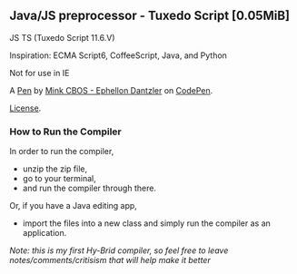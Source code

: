 Java/JS preprocessor - Tuxedo Script [0.05MiB]
-----------------------------------------------------
JS TS (Tuxedo Script 11.6.V)

Inspiration:
ECMA Script6, CoffeeScript, Java, and Python

Not for use in IE

A [Pen](http://codepen.io/Ephellon/pen/EvxVaJ) by [Mink CBOS - Ephellon Dantzler](http://codepen.io/Ephellon) on [CodePen](http://codepen.io/).

[License](http://codepen.io/Ephellon/pen/EVxVaj/license).

### How to Run the Compiler
In order to run the compiler,
- unzip the zip file,
- go to your terminal,
- and run the compiler through there.

Or, if you have a Java editing app,
- import the files into a new class and simply run the compiler as an application.

_Note: this is my first Hy-Brid compiler, so feel free to leave notes/comments/critisism that will help make it better_
